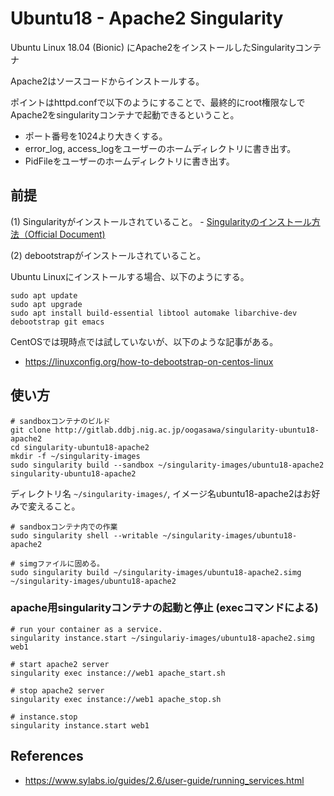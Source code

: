 # Ubuntu18 - Apache2 Singularity

Ubuntu Linux 18.04 (Bionic) にApache2をインストールしたSingularityコンテナ

Apache2はソースコードからインストールする。

ポイントはhttpd.confで以下のようにすることで、最終的にroot権限なしでApache2をsingularityコンテナで起動できるということ。

- ポート番号を1024より大きくする。
- error_log, access_logをユーザーのホームディレクトリに書き出す。
- PidFileをユーザーのホームディレクトリに書き出す。



## 前提

(1) Singularityがインストールされていること。
    - [Singularityのインストール方法（Official Document)](https://www.sylabs.io/guides/2.6/user-guide/installation.html) 
    

(2) debootstrapがインストールされていること。

Ubuntu Linuxにインストールする場合、以下のようにする。

    sudo apt update
    sudo apt upgrade
    sudo apt install build-essential libtool automake libarchive-dev debootstrap git emacs
    
CentOSでは現時点では試していないが、以下のような記事がある。
- https://linuxconfig.org/how-to-debootstrap-on-centos-linux
    

## 使い方

    # sandboxコンテナのビルド
    git clone http://gitlab.ddbj.nig.ac.jp/oogasawa/singularity-ubuntu18-apache2
    cd singularity-ubuntu18-apache2
    mkdir -f ~/singularity-images
    sudo singularity build --sandbox ~/singularity-images/ubuntu18-apache2 singularity-ubuntu18-apache2
    
ディレクトリ名 `~/singularity-images/`, イメージ名ubuntu18-apache2はお好みで変えること。
    
    # sandboxコンテナ内での作業
    sudo singularity shell --writable ~/singularity-images/ubuntu18-apache2
    
    # simgファイルに固める。
    sudo singularity build ~/singularity-images/ubuntu18-apache2.simg ~/singularity-images/ubuntu18-apache2
    
### apache用singularityコンテナの起動と停止 (execコマンドによる)

    # run your container as a service.
    singularity instance.start ~/singulariy-images/ubuntu18-apache2.simg  web1
    
    # start apache2 server
    singularity exec instance://web1 apache_start.sh
    
    # stop apache2 server
    singularity exec instance://web1 apache_stop.sh
    
    # instance.stop 
    singularity instance.start web1
    
## References

- https://www.sylabs.io/guides/2.6/user-guide/running_services.html




    
    
